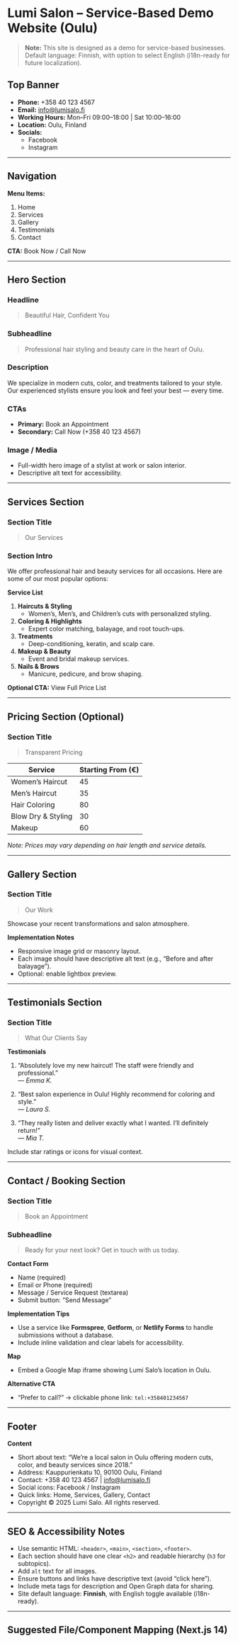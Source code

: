 # Lumi Salon – Service-Based Demo Website (Oulu)

> **Note:** This site is designed as a demo for service-based businesses. Default language: Finnish, with option to select English (i18n-ready for future localization).

## Top Banner
- **Phone:** +358 40 123 4567
- **Email:** info@lumisalo.fi
- **Working Hours:** Mon–Fri 09:00–18:00 | Sat 10:00–16:00
- **Location:** Oulu, Finland
- **Socials:**
  - Facebook
  - Instagram

---

## Navigation
**Menu Items:**
1. Home
2. Services
3. Gallery
4. Testimonials
5. Contact

**CTA:** Book Now / Call Now

---

## Hero Section
### Headline
> Beautiful Hair, Confident You

### Subheadline
> Professional hair styling and beauty care in the heart of Oulu.

### Description
We specialize in modern cuts, color, and treatments tailored to your style. Our experienced stylists ensure you look and feel your best — every time.

### CTAs
- **Primary:** Book an Appointment
- **Secondary:** Call Now (+358 40 123 4567)

### Image / Media
- Full-width hero image of a stylist at work or salon interior.
- Descriptive alt text for accessibility.

---

## Services Section
### Section Title
> Our Services

### Section Intro
We offer professional hair and beauty services for all occasions. Here are some of our most popular options:

**Service List**
1. **Haircuts & Styling**
   - Women’s, Men’s, and Children’s cuts with personalized styling.
2. **Coloring & Highlights**
   - Expert color matching, balayage, and root touch-ups.
3. **Treatments**
   - Deep-conditioning, keratin, and scalp care.
4. **Makeup & Beauty**
   - Event and bridal makeup services.
5. **Nails & Brows**
   - Manicure, pedicure, and brow shaping.

**Optional CTA:** View Full Price List

---

## Pricing Section (Optional)
### Section Title
> Transparent Pricing

| Service | Starting From (€) |
|----------|-------------------|
| Women’s Haircut | 45 |
| Men’s Haircut | 35 |
| Hair Coloring | 80 |
| Blow Dry & Styling | 30 |
| Makeup | 60 |

_Note: Prices may vary depending on hair length and service details._

---

## Gallery Section
### Section Title
> Our Work

Showcase your recent transformations and salon atmosphere.

**Implementation Notes**
- Responsive image grid or masonry layout.
- Each image should have descriptive alt text (e.g., “Before and after balayage”).
- Optional: enable lightbox preview.

---

## Testimonials Section
### Section Title
> What Our Clients Say

**Testimonials**
1. “Absolutely love my new haircut! The staff were friendly and professional.”  
   — *Emma K.*

2. “Best salon experience in Oulu! Highly recommend for coloring and style.”  
   — *Laura S.*

3. “They really listen and deliver exactly what I wanted. I’ll definitely return!”  
   — *Mia T.*

Include star ratings or icons for visual context.

---

## Contact / Booking Section
### Section Title
> Book an Appointment

### Subheadline
> Ready for your next look? Get in touch with us today.

**Contact Form**
- Name (required)
- Email or Phone (required)
- Message / Service Request (textarea)
- Submit button: “Send Message”

**Implementation Tips**
- Use a service like **Formspree**, **Getform**, or **Netlify Forms** to handle submissions without a database.
- Include inline validation and clear labels for accessibility.

**Map**
- Embed a Google Map iframe showing Lumi Salo’s location in Oulu.

**Alternative CTA**
- “Prefer to call?” → clickable phone link: `tel:+358401234567`

---

## Footer
**Content**
- Short about text: “We’re a local salon in Oulu offering modern cuts, color, and beauty services since 2018.”
- Address: Kauppurienkatu 10, 90100 Oulu, Finland
- Contact: +358 40 123 4567 | info@lumisalo.fi
- Social icons: Facebook / Instagram
- Quick links: Home, Services, Gallery, Contact
- Copyright © 2025 Lumi Salo. All rights reserved.

---

## SEO & Accessibility Notes
- Use semantic HTML: `<header>`, `<main>`, `<section>`, `<footer>`.
- Each section should have one clear `<h2>` and readable hierarchy (`h3` for subtopics).
- Add `alt` text for all images.
- Ensure buttons and links have descriptive text (avoid “click here”).
- Include meta tags for description and Open Graph data for sharing.
- Site default language: **Finnish**, with English toggle available (i18n-ready).

---

## Suggested File/Component Mapping (Next.js 14)